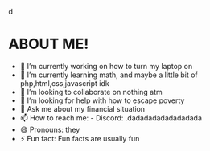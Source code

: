 d<h1>ABOUT ME!</h1>

- 🔭 I’m currently working on how to turn my laptop on<br>
- 🌱 I’m currently learning math, and maybe a little bit of php,html,css,javascript idk<br>
- 👯 I’m looking to collaborate on nothing atm<br>
- 🤔 I’m looking for help with how to escape poverty<br>
- 💬 Ask me about my financial situation<br>
- 📫 How to reach me: - Discord: .dadadadadadadadada
- 😄 Pronouns: they<br>
- ⚡ Fun fact: Fun facts are usually fun<br>

